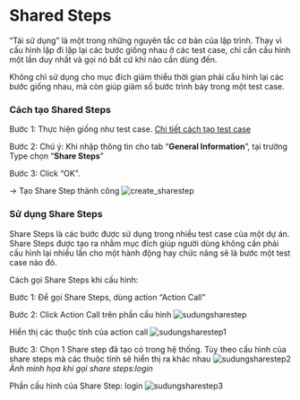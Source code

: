 # Shared Steps
“Tái sử dụng” là một trong những nguyên tắc cơ bản của lập trình. Thay vì cấu hình lặp đi lặp lại các bước giống nhau ở các test case, chỉ cần cấu hình một lần duy nhất và gọi nó bất cứ khi nào cần dùng đến.

Không chỉ sử dụng cho mục đích giảm thiểu thời gian phải cấu hình lại các bước giống nhau, mà còn giúp giảm số bước trình bày trong một test case.

### Cách tạo Shared Steps
Bước 1:	Thực hiện giống như test case. [Chi tiết cách tạo test case](https://github.com/quynh-dn/QA-Platform/blob/main/2.1Tao%20moi%20Test%20case.md)

Bước 2:	Chú ý: Khi nhập thông tin cho tab “**General Information**”, tại trường Type chọn “**Share Steps**”

Bước 3:	Click “OK”.

-> Tạo Share Step thành công
![create_sharestep](https://user-images.githubusercontent.com/105435351/197706401-05803d5a-dd15-49c7-b6cd-5c11fd649712.png)

### Sử dụng Share Steps
Share Steps là các bước được sử dụng trong nhiều test case của một dự án. Share Steps được tạo ra nhằm mục đích giúp người dùng không cần phải cấu hình lại nhiều lần cho một hành động hay chức năng sẽ là bước một test case nào đó.

Cách gọi Share Steps khi cấu hình: 

Bước 1:	Để gọi Share Steps, dùng action “Action Call”

Bước 2:	Click Action Call trên phần cấu hình
![sudungsharestep](https://user-images.githubusercontent.com/105435351/197707799-d1a66e54-1c80-4a4f-a5a2-6e34db4f2f86.png)

Hiển thị các thuộc tính của action call
![sudungsharestep1](https://user-images.githubusercontent.com/105435351/197707352-2d08dc50-4aa9-412f-b43b-2a05c6bafdf3.png)

Bước 3:	Chọn 1 Share step đã tạo có trong hệ thống. Tùy theo cấu hình của share steps mà các thuộc tính sẽ hiển thị ra khác nhau
![sudungsharestep2](https://user-images.githubusercontent.com/105435351/197707369-51f1c399-3ffb-43dd-83de-13c01c6cd32e.png)
_Ảnh minh họa khi gọi share steps:login_

Phần cấu hình của Share Step: login
![sudungsharestep3](https://user-images.githubusercontent.com/105435351/197707389-2ec5b489-6f6a-4b20-92e1-719352ab754a.png)
